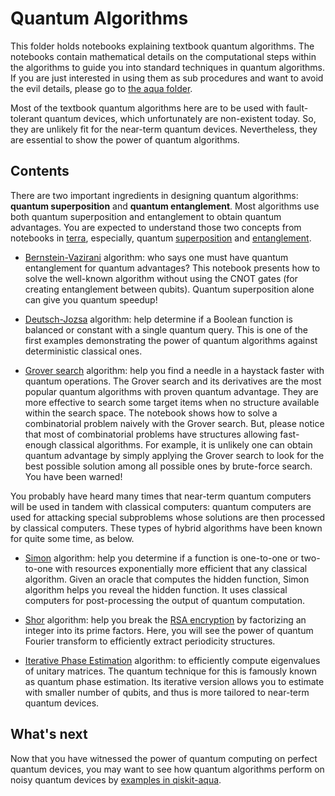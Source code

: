 # Quantum Algorithms

This folder holds notebooks explaining textbook quantum algorithms. The notebooks contain mathematical details on the computational steps within the algorithms to guide you into standard techniques in quantum algorithms. If you are just interested in using them as sub procedures and want to avoid the evil details, please go to [the aqua folder](../aqua/).

Most of the textbook quantum algorithms here are to be used with fault-tolerant quantum devices, which unfortunately are non-existent today. So, they are unlikely fit for the near-term quantum devices. Nevertheless, they are essential to show the power of quantum algorithms.

## Contents

There are two important ingredients in designing quantum algorithms: **quantum superposition** and **quantum entanglement**.
Most algorithms use both quantum superposition and entanglement to obtain quantum advantages. You are expected to understand those two concepts from notebooks in [terra](../terra), especially, quantum [superposition](../terra/qis_intro/superposition.ipynb) and [entanglement](../terra/qis_intro/entanglement_introduction.ipynb).

* [Bernstein-Vazirani](bernstein_vazirani.ipynb) algorithm: who says one must have quantum entanglement for quantum advantages? This notebook presents how to solve the well-known algorithm without using the CNOT gates (for creating entanglement between qubits). Quantum superposition alone can give you quantum speedup!

* [Deutsch-Jozsa](deutsch_jozsa.ipynb) algorithm: help determine if a Boolean function is balanced or constant with a single quantum query. This is one of the first examples demonstrating the power of quantum algorithms against deterministic classical ones.

* [Grover search](grover_algorithm.ipynb) algorithm: help you find a needle in a haystack faster with quantum operations. The Grover search and its derivatives are the most popular quantum algorithms with proven quantum advantage. They are more effective to search some target items when no structure available within the search space. The notebook shows how to solve a combinatorial problem naively with the Grover search. But, please notice that most of combinatorial problems have structures allowing fast-enough classical algorithms. For example, it is unlikely one can obtain quantum advantage by simply applying the Grover search to look for the best possible solution among all possible ones by brute-force search. You have been warned!


You probably have heard many times that near-term quantum computers will be used in tandem with classical computers: quantum computers are used for attacking special subproblems whose solutions are then processed by classical computers. These types of hybrid algorithms have been known for quite some time, as below.

* [Simon](simon_algorithm.ipynb) algorithm: help you determine if a function is one-to-one or two-to-one with resources exponentially more efficient that any classical algorithm. Given an oracle that computes the hidden function, Simon algorithm helps you reveal the hidden function. It uses classical computers for post-processing the output of quantum computation.

* [Shor](shor_algorithm.ipynb) algorithm: help you break the [RSA encryption](https://en.wikipedia.org/wiki/RSA_(cryptosystem)) by factorizing an integer into its prime factors. Here, you will see the power of quantum Fourier transform to efficiently extract periodicity structures.

* [Iterative Phase Estimation](iterative_phase_estimation_algorithm.ipynb) algorithm: to efficiently compute eigenvalues of unitary matrices. The quantum technique for this is famously known as quantum phase estimation. Its iterative version allows you to estimate with smaller number of qubits, and thus is more tailored to near-term quantum devices.      


## What's next

Now that you have witnessed the power of quantum computing on perfect quantum devices, you may want to see how quantum algorithms perform on noisy quantum devices by [examples in qiskit-aqua](../aqua/index.ipynb).
